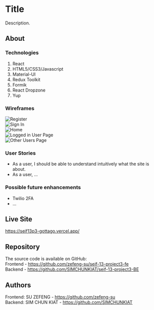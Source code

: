 # Title
Description.

## About

### Technologies
1. React
2. HTML5/CSS3/Javascript
3. Material-UI
4. Redux Toolkit
5. Formik
6. React Dropzone
7. Yup

### Wireframes 
![Register](https://github.com/zefeng-su/seif-13-project3-fe/assets/126930729/73332dca-d389-48d6-bb89-a23fb1acabfd) <br/>
![Sign In](https://github.com/zefeng-su/seif-13-project3-fe/assets/126930729/e762bb21-55bf-43f0-aee6-e4f9a9a2615d) <br/>
![Home](https://github.com/zefeng-su/seif-13-project3-fe/assets/126930729/f20c146d-323f-4847-ae03-2025197c73ed) <br/>
![Logged in User Page](https://github.com/zefeng-su/seif-13-project3-fe/assets/126930729/79208b4c-b9c7-4cb7-9ba8-d2cf6282edf0) <br/>
![Other Users Page](https://github.com/zefeng-su/seif-13-project3-fe/assets/126930729/7b97c08c-cad7-4457-ae01-b92a12b03e66)

### User Stories
- As a user, I should be able to understand intuitively what the site is about.
- As a user, ...

### Possible future enhancements
- Twilio 2FA
- ...
 
## Live Site
https://seif13p3-gottago.vercel.app/

## Repository
The source code is available on GitHub: <br/>
Frontend - https://github.com/zefeng-su/seif-13-project3-fe <br/>
Backend - https://github.com/SIMCHUNKIAT/seif-13-project3-BE  

## Authors
Frontend: SU ZEFENG - https://github.com/zefeng-su <br/>
Backend: SIM CHUN KIAT - https://github.com/SIMCHUNKIAT

 
